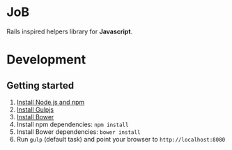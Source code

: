 # JoB

Rails inspired helpers library for **Javascript**.

# Development

## Getting started

1. [Install Node.js and npm](http://nodejs.org/download/ "node.js")
2. [Install Gulpjs](http://gulpjs.com "Gulpjs.com")
3. [Install Bower](http://bower.io "BOWER: A package manager for the web")
4. Install npm dependencies: `npm install`
5. Install Bower dependencies: `bower install`
6. Run `gulp` (default task) and point your browser to `http://localhost:8080`

